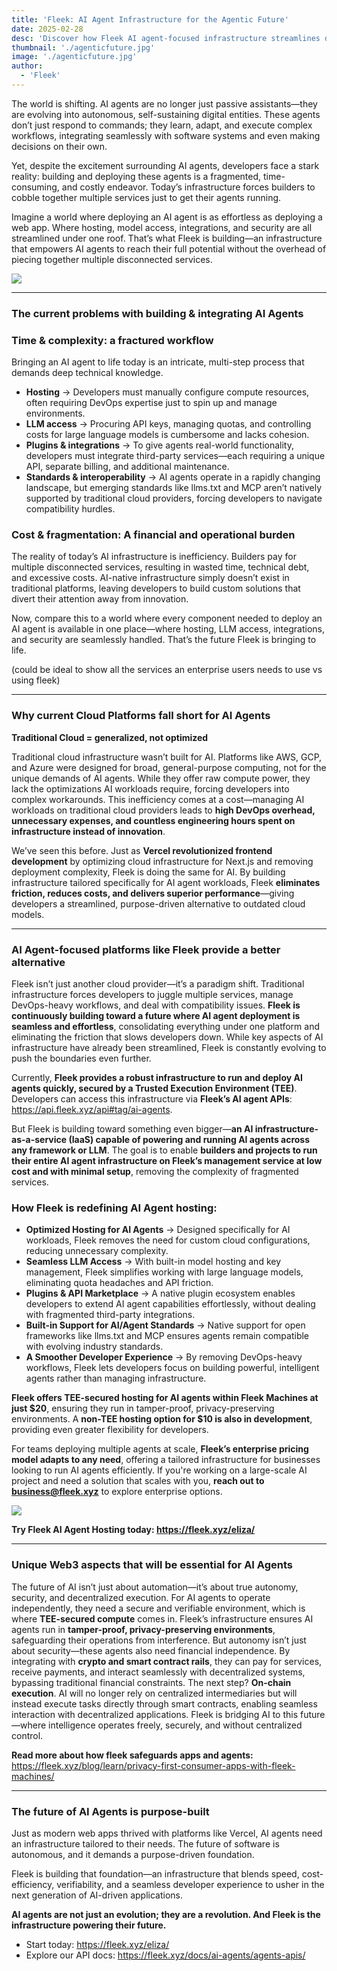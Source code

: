 ```yaml
---
title: 'Fleek: AI Agent Infrastructure for the Agentic Future'
date: 2025-02-28
desc: 'Discover how Fleek AI agent-focused infrastructure streamlines development, reduces costs, and integrates Web3 technologies to empower autonomous, secure, and decentralized AI applications.'
thumbnail: './agenticfuture.jpg'
image: './agenticfuture.jpg'
author:
  - 'Fleek'
---
```


The world is shifting. AI agents are no longer just passive assistants—they are evolving into autonomous, self-sustaining digital entities. These agents don’t just respond to commands; they learn, adapt, and execute complex workflows, integrating seamlessly with software systems and even making decisions on their own.

Yet, despite the excitement surrounding AI agents, developers face a stark reality: building and deploying these agents is a fragmented, time-consuming, and costly endeavor. Today’s infrastructure forces builders to cobble together multiple services just to get their agents running.

Imagine a world where deploying an AI agent is as effortless as deploying a web app. Where hosting, model access, integrations, and security are all streamlined under one roof. That’s what Fleek is building—an infrastructure that empowers AI agents to reach their full potential without the overhead of piecing together multiple disconnected services.

![](./meme.png)

---

### **The current problems with building & integrating AI Agents**

### **Time & complexity: a fractured workflow**

Bringing an AI agent to life today is an intricate, multi-step process that demands deep technical knowledge.

- **Hosting** → Developers must manually configure compute resources, often requiring DevOps expertise just to spin up and manage environments.
- **LLM access** → Procuring API keys, managing quotas, and controlling costs for large language models is cumbersome and lacks cohesion.
- **Plugins & integrations** → To give agents real-world functionality, developers must integrate third-party services—each requiring a unique API, separate billing, and additional maintenance.
- **Standards & interoperability** → AI agents operate in a rapidly changing landscape, but emerging standards like llms.txt and MCP aren’t natively supported by traditional cloud providers, forcing developers to navigate compatibility hurdles.

### **Cost & fragmentation: A financial and operational burden**

The reality of today’s AI infrastructure is inefficiency. Builders pay for multiple disconnected services, resulting in wasted time, technical debt, and excessive costs. AI-native infrastructure simply doesn’t exist in traditional platforms, leaving developers to build custom solutions that divert their attention away from innovation.

Now, compare this to a world where every component needed to deploy an AI agent is available in one place—where hosting, LLM access, integrations, and security are seamlessly handled. That’s the future Fleek is bringing to life.

(could be ideal to show all the services an enterprise users needs to use vs using fleek)

---

### **Why current Cloud Platforms fall short for AI Agents**

**Traditional Cloud = generalized, not optimized**

Traditional cloud infrastructure wasn’t built for AI. Platforms like AWS, GCP, and Azure were designed for broad, general-purpose computing, not for the unique demands of AI agents. While they offer raw compute power, they lack the optimizations AI workloads require, forcing developers into complex workarounds. This inefficiency comes at a cost—managing AI workloads on traditional cloud providers leads to **high DevOps overhead, unnecessary expenses, and countless engineering hours spent on infrastructure instead of innovation**.

We’ve seen this before. Just as **Vercel revolutionized frontend development** by optimizing cloud infrastructure for Next.js and removing deployment complexity, Fleek is doing the same for AI. By building infrastructure tailored specifically for AI agent workloads, Fleek **eliminates friction, reduces costs, and delivers superior performance**—giving developers a streamlined, purpose-driven alternative to outdated cloud models.

---

### **AI Agent-focused platforms like Fleek provide a better alternative**

Fleek isn’t just another cloud provider—it’s a paradigm shift. Traditional infrastructure forces developers to juggle multiple services, manage DevOps-heavy workflows, and deal with compatibility issues. **Fleek is continuously building toward a future where AI agent deployment is seamless and effortless**, consolidating everything under one platform and eliminating the friction that slows developers down. While key aspects of AI infrastructure have already been streamlined, Fleek is constantly evolving to push the boundaries even further.

Currently, **Fleek provides a robust infrastructure to run and deploy AI agents quickly, secured by a Trusted Execution Environment (TEE)**. Developers can access this infrastructure via **Fleek’s AI agent APIs**: https://api.fleek.xyz/api#tag/ai-agents.

But Fleek is building toward something even bigger—**an AI infrastructure-as-a-service (IaaS) capable of powering and running AI agents across any framework or LLM**. The goal is to enable **builders and projects to run their entire AI agent infrastructure on Fleek’s management service at low cost and with minimal setup**, removing the complexity of fragmented services.

### **How Fleek is redefining AI Agent hosting:**

- **Optimized Hosting for AI Agents** → Designed specifically for AI workloads, Fleek removes the need for custom cloud configurations, reducing unnecessary complexity.
- **Seamless LLM Access** → With built-in model hosting and key management, Fleek simplifies working with large language models, eliminating quota headaches and API friction.
- **Plugins & API Marketplace** → A native plugin ecosystem enables developers to extend AI agent capabilities effortlessly, without dealing with fragmented third-party integrations.
- **Built-in Support for AI/Agent Standards** → Native support for open frameworks like llms.txt and MCP ensures agents remain compatible with evolving industry standards.
- **A Smoother Developer Experience** → By removing DevOps-heavy workflows, Fleek lets developers focus on building powerful, intelligent agents rather than managing infrastructure.

**Fleek offers TEE-secured hosting for AI agents within Fleek Machines at just $20**, ensuring they run in tamper-proof, privacy-preserving environments. A **non-TEE hosting option for $10 is also in development**, providing even greater flexibility for developers.

For teams deploying multiple agents at scale, **Fleek’s enterprise pricing model adapts to any need**, offering a tailored infrastructure for businesses looking to run AI agents efficiently. If you're working on a large-scale AI project and need a solution that scales with you, **reach out to business@fleek.xyz** to explore enterprise options.

![](./discord.png)

**Try Fleek AI Agent Hosting today: https://fleek.xyz/eliza/**

---

### **Unique Web3 aspects that will be essential for AI Agents**

The future of AI isn’t just about automation—it’s about true autonomy, security, and decentralized execution. For AI agents to operate independently, they need a secure and verifiable environment, which is where **TEE-secured compute** comes in. Fleek’s infrastructure ensures AI agents run in **tamper-proof, privacy-preserving environments**, safeguarding their operations from interference. But autonomy isn’t just about security—these agents also need financial independence. By integrating with **crypto and smart contract rails**, they can pay for services, receive payments, and interact seamlessly with decentralized systems, bypassing traditional financial constraints. The next step? **On-chain execution**. AI will no longer rely on centralized intermediaries but will instead execute tasks directly through smart contracts, enabling seamless interaction with decentralized applications. Fleek is bridging AI to this future—where intelligence operates freely, securely, and without centralized control.

**Read more about how fleek safeguards apps and agents:**  https://fleek.xyz/blog/learn/privacy-first-consumer-apps-with-fleek-machines/

---

### **The future of AI Agents is purpose-built**

Just as modern web apps thrived with platforms like Vercel, AI agents need an infrastructure tailored to their needs. The future of software is autonomous, and it demands a purpose-driven foundation.

Fleek is building that foundation—an infrastructure that blends speed, cost-efficiency, verifiability, and a seamless developer experience to usher in the next generation of AI-driven applications.

**AI agents are not just an evolution; they are a revolution. And Fleek is the infrastructure powering their future.**

- Start today: https://fleek.xyz/eliza/
- Explore our API docs: https://fleek.xyz/docs/ai-agents/agents-apis/
